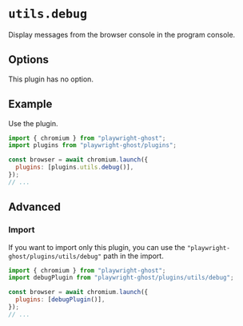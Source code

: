 # `utils.debug`

Display messages from the browser console in the program console.

## Options

This plugin has no option.

## Example

Use the plugin.

```javascript
import { chromium } from "playwright-ghost";
import plugins from "playwright-ghost/plugins";

const browser = await chromium.launch({
  plugins: [plugins.utils.debug()],
});
// ...
```

## Advanced

### Import

If you want to import only this plugin, you can use the
`"playwright-ghost/plugins/utils/debug"` path in the import.

```javascript
import { chromium } from "playwright-ghost";
import debugPlugin from "playwright-ghost/plugins/utils/debug";

const browser = await chromium.launch({
  plugins: [debugPlugin()],
});
// ...
```
